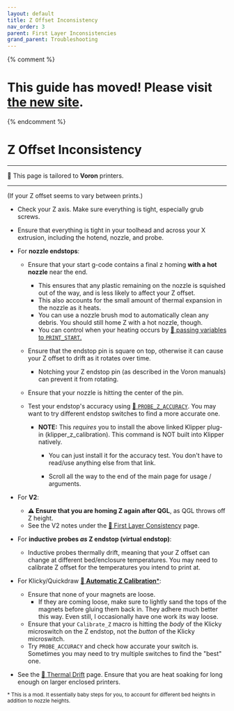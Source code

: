 ```yaml
---
layout: default
title: Z Offset Inconsistency
nav_order: 3
parent: First Layer Inconsistencies
grand_parent: Troubleshooting
---
```

{% comment %} 
# This guide has moved! Please visit [the new site](http://ellis3dp.com/Print-Tuning-Guide/).
{% endcomment %}
# Z Offset Inconsistency
---
:dizzy: This page is tailored to **Voron** printers.

---

(If your Z offset seems to vary between prints.)

- Check your Z axis. Make sure everything is tight, especially grub screws.

- Ensure that everything is tight in your toolhead and across your X extrusion, including the hotend, nozzle, and probe.
- For **nozzle endstops**:
    - Ensure that your start g-code contains a final z homing **with a hot nozzle** near the end.

        - This ensures that any plastic remaining on the nozzle is squished out of the way, and is less likely to affect your Z offset.
        - This also accounts for the small amount of thermal expansion in the nozzle as it heats.
        - You can use a nozzle brush mod to automatically clean any debris. You should still home Z with a hot nozzle, though.
        - You can control when your heating occurs by [:page_facing_up: passing variables to `PRINT_START`.](../../passing_slicer_variables.md)

    - Ensure that the endstop pin is square on top, otherwise it can cause your Z offset to drift as it rotates over time.

        - Notching your Z endstop pin (as described in the Voron manuals) can prevent it from rotating.

    - Ensure that your nozzle is hitting the center of the pin.

    - Test your endstop's accuracy using [:page_facing_up: `PROBE_Z_ACCURACY`](https://github.com/protoloft/klipper_z_calibration#command-probe_z_accuracy). You may want to try different endstop switches to find a more accurate one.

        - **NOTE:** This *requires* you to install the above linked Klipper plug-in (klipper_z_calibration). This command is NOT built into Klipper natively. 

            - You can just install it for the accuracy test. You don't have to read/use anything else from that link.

            - Scroll all the way to the end of the main page for usage / arguments.

- For **V2**: 
    - **:warning: Ensure that you are homing Z again after QGL**, as QGL throws off Z height.
    - See the V2 notes under the [:page_facing_up: First Layer Consistency](./first_layer_inconsistency) page.

- For **inductive probes *as* Z endstop (virtual endstop)**:
    - Inductive probes thermally drift, meaning that your Z offset can change at different bed/enclosure temperatures. You may need to calibrate Z offset for the temperatures you intend to print at.
    
- For Klicky/Quickdraw [:page_facing_up: **Automatic Z Calibration***](https://github.com/protoloft/klipper_z_calibration):

    - Ensure that none of your magnets are loose.
        - If they are coming loose, make sure to lightly sand the tops of the magnets before gluing them back in. They adhere much better this way. Even still, I occasionally have one work its way loose.
    - Ensure that your `Calibrate_Z` macro is hitting the *body* of the Klicky microswitch on the Z endstop, not the *button* of the Klicky microswitch.
    - Try `PROBE_ACCURACY` and check how accurate your switch is. Sometimes you may need to try multiple switches to find the "best" one.

- See the [:page_facing_up: Thermal Drift](./thermal_drift.md) page. Ensure that you are heat soaking for long enough on larger enclosed printers.

<sup>\* This is a mod. It essentially baby steps for you, to account for different bed heights in addition to nozzle heights.</sup>